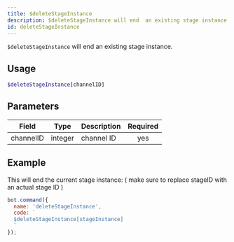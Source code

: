 ```yaml
---
title: $deleteStageInstance 
description: $deleteStageInstance will end  an existing stage instance.
id: deleteStageInstance
---
```


`$deleteStageInstance` will end an existing stage instance.

## Usage

```php
$deleteStageInstance[channelID]
```

## Parameters 


| Field     | Type    | Description | Required |
| --------- | ------- | ----------- |:--------:|
| channelID | integer | channel ID  |    yes   |


## Example

This will end the current stage instance: ( make sure to replace stageID with an actual stage ID )

```javascript
bot.command({
  name: 'deleteStageInstance',
  code: `
  $deleteStageInstance[stageInstance]
  `
});
```